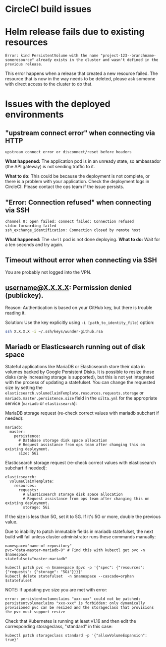 
# CircleCI build issues

# Helm release fails due to existing resources
```
Error: kind PersistentVolume with the name "project-123--branchname-someresource" already exists in the cluster and wasn't defined in the previous release.
```
This error happens when a release that created a new resource failed.
The resource that is now in the way needs to be deleted, please ask someone with direct access to the cluster to do that.

# Issues with the deployed environments

## "upstream connect error" when connecting via HTTP
```
upstream connect error or disconnect/reset before headers
```
**What happened:** The application pod is in an unready state, so ambassador (the API gateway) is not sending traffic to it.

**What to do:** This could be because the deployment is not complete, or there is a problem with your application.
Check the deployment logs in CircleCI. Please contact the ops team if the issue persists.

## "Error: Connection refused" when connecting via SSH
```
channel 0: open failed: connect failed: Connection refused
stdio forwarding failed
ssh_exchange_identification: Connection closed by remote host
```

**What happened:** The `shell` pod is not done deploying.
**What to do:** Wait for a ten seconds and try again.

## Timeout without error when connecting via SSH

You are probably not logged into the VPN.

## username@X.X.X.X: Permission denied (publickey).

Reason: Authentication is based on your GitHub key, but there is trouble reading it.

Solution: Use the key explicitly using `-i [path_to_identity_file]` option:
```bash
ssh X.X.X.X -i ~/.ssh/keys/wunder-github.rsa 
```

## Mariadb or Elasticsearch running out of disk space
Stateful applications like MariaDB or Elasticsearch store their data in volumes backed by Google Persistent Disks. It is possible to resize those disks (only increasing storage is supported), but this is not yet integrated with the process of updating a statefulset. 
You can change the requested size by setting the `elasticsearch.volumeClaimTemplate.resources.requests.storage` or `mariadb.master.persistence.size` field in the `silta.yml` for the appropriate service (`mariadb` or `elasticsearch`):

MariaDB storage request (re-check correct values with mariadb subchart if needed):
```
mariadb:
  master:
    persistence:
      # Database storage disk space allocation
      # Request assistance from ops team after changing this on existing deployment.
      size: 5Gi
```
Elasticsearch storage request (re-check correct values with elasticsearch subchart if needed):
```
elasticsearch:
  volumeClaimTemplate:
    resources:
      requests:
        # Elasticsearch storage disk space allocation
        # Request assistance from ops team after changing this on existing deployment.
        storage: 5Gi
```
If the size is less than 5G, set it to 5G. If it's 5G or more, double the previous value.

Due to inability to patch immutable fields in mariadb statefulset, the next build will fail unless cluster administrator runs these commands manually:
```
namespace="name-of-repository"
pvc="data-master-mariadb-0" # Find this with kubectl get pvc -n $namespace
statefulset="master-mariadb"

kubectl patch pvc -n $namespace $pvc -p '{"spec": {"resources": {"requests": {"storage": "5Gi"}}}}'
kubectl delete statefulset  -n $namespace --cascade=orphan $statefulset
```

NOTE: If updating pvc size you are met with error:
```
error: persistentvolumeclaims "xxx-xxx" could not be patched: persistentvolumeclaims "xxx-xxx" is forbidden: only dynamically provisioned pvc can be resized and the storageclass that provisions the pvc must support resize
```
Check that Kubernetes is running at least v1.16 and then edit the corresponding storageclass, "standard" in this case:
```
kubectl patch storageclass standard -p '{"allowVolumeExpansion": true}'
```
